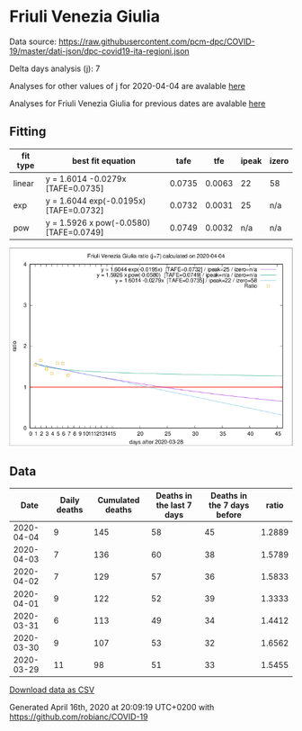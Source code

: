 # Friuli Venezia Giulia

Data source: https://raw.githubusercontent.com/pcm-dpc/COVID-19/master/dati-json/dpc-covid19-ita-regioni.json

Delta days analysis (j): 7

Analyses for other values of j for 2020-04-04 are avalable [here](../2020-04-04/README.md)

Analyses for Friuli Venezia Giulia for previous dates are avalable [here](../README.md)

## Fitting 
|fit type|best fit equation|tafe|tfe|ipeak|izero|
|-------|-----|--------|------|---|---|
|linear|y = 1.6014 -0.0279x  [TAFE=0.0735]|0.0735|0.0063|22|58|
|exp|y = 1.6044 exp(-0.0195x)  [TAFE=0.0732]|0.0732|0.0031|25|n/a|
|pow|y = 1.5926 x pow(-0.0580)  [TAFE=0.0749]|0.0749|0.0032|n/a|n/a|

![Plot](COVID-19_friuli_venezia_giulia_j7_2020-04-04.png)

## Data
|Date|Daily deaths|Cumulated deaths|Deaths in the last 7 days|Deaths in the 7 days before|ratio|
|----|----------|-----------|-------|--------------------|-----|
|2020-04-04|9|145|58|45|1.2889|
|2020-04-03|7|136|60|38|1.5789|
|2020-04-02|7|129|57|36|1.5833|
|2020-04-01|9|122|52|39|1.3333|
|2020-03-31|6|113|49|34|1.4412|
|2020-03-30|9|107|53|32|1.6562|
|2020-03-29|11|98|51|33|1.5455|

[Download data as CSV](COVID-19_friuli_venezia_giulia_j7_2020-04-04.csv)

Generated April 16th, 2020 at 20:09:19 UTC+0200 with https://github.com/robianc/COVID-19
